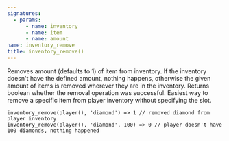 ```yaml
---
signatures:
  - params:
      - name: inventory
      - name: item
      - name: amount
name: inventory_remove
title: inventory_remove()
---
```



Removes amount (defaults to 1) of item from inventory. If the inventory doesn't
have the defined amount, nothing happens, otherwise the given amount of items is
removed wherever they are in the inventory. Returns boolean whether the removal
operation was successful. Easiest way to remove a specific item from player
inventory without specifying the slot.

```scarpet
inventory_remove(player(), 'diamond') => 1 // removed diamond from player inventory
inventory_remove(player(), 'diamond', 100) => 0 // player doesn't have 100 diamonds, nothing happened
```
